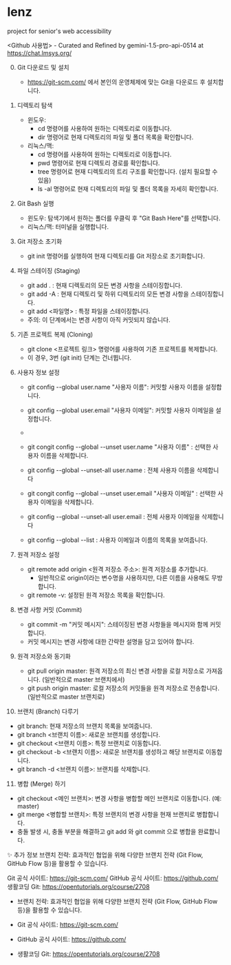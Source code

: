 # lenz
project for senior's web accessibility

<Github 사용법> - Curated and Refined by gemini-1.5-pro-api-0514 at https://chat.lmsys.org/


0. Git 다운로드 및 설치
   - https://git-scm.com/ 에서 본인의 운영체제에 맞는 Git을 다운로드 후 설치합니다.

1. 디렉토리 탐색
   - 윈도우: 
      - cd 명령어를 사용하여 원하는 디렉토리로 이동합니다.
      - dir 명령어로 현재 디렉토리의 파일 및 폴더 목록을 확인합니다.
   - 리눅스/맥:
      - cd 명령어를 사용하여 원하는 디렉토리로 이동합니다.
      - pwd 명령어로 현재 디렉토리 경로를 확인합니다.
      - tree 명령어로 현재 디렉토리의 트리 구조를 확인합니다. (설치 필요할 수 있음)
      - ls -al 명령어로 현재 디렉토리의 파일 및 폴더 목록을 자세히 확인합니다.

2. Git Bash 실행
   - 윈도우: 탐색기에서 원하는 폴더를 우클릭 후 "Git Bash Here"를 선택합니다.
   - 리눅스/맥: 터미널을 실행합니다.

3. Git 저장소 초기화
   - git init 명령어를 실행하여 현재 디렉토리를 Git 저장소로 초기화합니다.

4. 파일 스테이징 (Staging)
   - git add . : 현재 디렉토리의 모든 변경 사항을 스테이징합니다.
   - git add -A : 현재 디렉토리 및 하위 디렉토리의 모든 변경 사항을 스테이징합니다.
   - git add <파일명> : 특정 파일을 스테이징합니다. 
   - 주의: 이 단계에서는 변경 사항이 아직 커밋되지 않습니다.

5. 기존 프로젝트 복제 (Cloning)
   - git clone <프로젝트 링크> 명령어를 사용하여 기존 프로젝트를 복제합니다. 
   - 이 경우, 3번 (git init) 단계는 건너뜁니다.

6. 사용자 정보 설정
   - git config --global user.name "사용자 이름": 커밋할 사용자 이름을 설정합니다.
   - git config --global user.email "사용자 이메일": 커밋할 사용자 이메일을 설정합니다.
   - 
   - git congit config --global --unset user.name "사용자 이름" : 선택한 사용자 이름을 삭제합니다.
   - git config --global --unset-all user.name : 전체 사용자 이름을 삭제합니다
   - git congit config --global --unset user.email "사용자 이메일" : 선택한 사용자 이메일을 삭제합니다.
   - git config --global --unset-all user.email : 전체 사용자 이메일을 삭제합니다
  
   - git config --global --list : 사용자 이메일과 이름의 목록을 보여줍니다.

7. 원격 저장소 설정
   - git remote add origin <원격 저장소 주소>: 원격 저장소를 추가합니다. 
      - 일반적으로 origin이라는 변수명을 사용하지만, 다른 이름을 사용해도 무방합니다.
   - git remote -v: 설정된 원격 저장소 목록을 확인합니다.

8. 변경 사항 커밋 (Commit)
   - git commit -m "커밋 메시지": 스테이징된 변경 사항들을 메시지와 함께 커밋합니다. 
   - 커밋 메시지는 변경 사항에 대한 간략한 설명을 담고 있어야 합니다.

9. 원격 저장소와 동기화
   - git pull origin master: 원격 저장소의 최신 변경 사항을 로컬 저장소로 가져옵니다. (일반적으로 master 브랜치에서)
   - git push origin master: 로컬 저장소의 커밋들을 원격 저장소로 전송합니다. (일반적으로 master 브랜치로)

10. 브랜치 (Branch) 다루기
   - git branch: 현재 저장소의 브랜치 목록을 보여줍니다.
   - git branch <브랜치 이름>: 새로운 브랜치를 생성합니다.
   - git checkout <브랜치 이름>: 특정 브랜치로 이동합니다.
   - git checkout -b <브랜치 이름>: 새로운 브랜치를 생성하고 해당 브랜치로 이동합니다.
   - git branch -d <브랜치 이름>: 브랜치를 삭제합니다.

11. 병합 (Merge) 하기
   - git checkout <메인 브랜치>: 변경 사항을 병합할 메인 브랜치로 이동합니다. (예: master)
   - git merge <병합할 브랜치>:  특정 브랜치의 변경 사항을 현재 브랜치로 병합합니다. 
   - 충돌 발생 시, 충돌 부분을 해결하고 git add 와 git commit 으로 병합을 완료합니다. 


✨ 추가 정보
브랜치 전략: 효과적인 협업을 위해 다양한 브랜치 전략 (Git Flow, GitHub Flow 등)을 활용할 수 있습니다.

Git 공식 사이트: https://git-scm.com/
GitHub 공식 사이트: https://github.com/
생활코딩 Git: https://opentutorials.org/course/2708

* 브랜치 전략: 효과적인 협업을 위해 다양한 브랜치 전략 (Git Flow, GitHub Flow 등)을 활용할 수 있습니다.

* Git 공식 사이트: https://git-scm.com/
* GitHub 공식 사이트: https://github.com/
* 생활코딩 Git: https://opentutorials.org/course/2708
